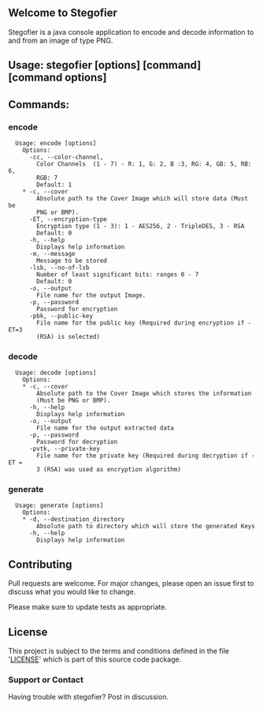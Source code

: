 ## Welcome to Stegofier 

Stegofier is a java console application to encode and decode information to and from an image of type PNG.




## Usage: stegofier [options] [command] [command options]
  
  ## Commands:
   ### encode
      Usage: encode [options]
        Options:
          -cc, --color-channel, 
            Color Channels  (1 - 7) - R: 1, G: 2, B :3, RG: 4, GB: 5, RB: 6, 
            RGB: 7
            Default: 1
        * -c, --cover
            Absolute path to the Cover Image which will store data (Must be 
            PNG or BMP).
          -ET, --encryption-type
            Encryption type (1 - 3): 1 - AES256, 2 - TripleDES, 3 - RSA
            Default: 0
          -h, --help
            Displays help information
          -m, --message
            Message to be stored
          -lsb, --no-of-lsb
            Number of least significant bits: ranges 0 - 7
            Default: 0
          -o, --output
            File name for the output Image.
          -p, --password
            Password for encryption
          -pbk, --public-key
            File name for the public key (Required during encryption if -ET=3 
            (RSA) is selected)

   ### decode
      Usage: decode [options]
        Options:
        * -c, --cover
            Absolute path to the Cover Image which stores the information 
            (Must be PNG or BMP).
          -h, --help
            Displays help information
          -o, --output
            File name for the output extracted data
          -p, --password
            Password for decryption
          -pvtk, --private-key
            File name for the private key (Required during decryption if -ET = 
            3 (RSA) was used as encryption algorithm)

   ### generate
      Usage: generate [options]
        Options:
        * -d, --destination_directory
            Absolute path to directory which will store the generated Keys
          -h, --help
            Displays help information



## Contributing
Pull requests are welcome. For major changes, please open an issue first to discuss what you would like to change.

Please make sure to update tests as appropriate.

## License
This project is subject to the terms and conditions defined in the file '[LICENSE](/LICENSE)' which is part of this source code package.

### Support or Contact

Having trouble with stegofier? Post in discussion.
